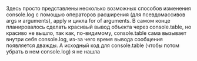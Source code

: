 Здесь просто представлены несколько возможных способов изменения console.log с помощью операторов расширения (для псевдомассивов args и arguments), apply и цикла for of arguments.
В  самом конце планировалось сделать красивый вывод объекта через console.table, но красиво не вышло, так как, по-видимому, console.table сама вызывает внутри себя console.log, из-за чего время вывода сообщения появляется дважды. А исходный код для console.table (чтобы потом убрать в нем console.log) я не нашла

